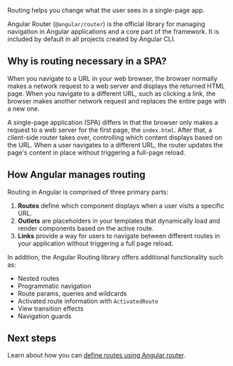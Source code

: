 <docs-decorative-header title="Angular Routing" imgSrc="adev/src/assets/images/routing.svg"> <!-- markdownlint-disable-line -->
Routing helps you change what the user sees in a single-page app.
</docs-decorative-header>

Angular Router (`@angular/router`) is the official library for managing navigation in Angular applications and a core part of the framework. It is included by default in all projects created by Angular CLI.

## Why is routing necessary in a SPA?

When you navigate to a URL in your web browser, the browser normally makes a network request to a web server and displays the returned HTML page. When you navigate to a different URL, such as clicking a link, the browser makes another network request and replaces the entire page with a new one.

A single-page application (SPA) differs in that the browser only makes a request to a web server for the first page, the `index.html`. After that, a client-side router takes over, controlling which content displays based on the URL. When a user navigates to a different URL, the router updates the page's content in place without triggering a full-page reload.

## How Angular manages routing

Routing in Angular is comprised of three primary parts:

1. **Routes** define which component displays when a user visits a specific URL.
2. **Outlets** are placeholders in your templates that dynamically load and render components based on the active route.
3. **Links** provide a way for users to navigate between different routes in your application without triggering a full page reload.

In addition, the Angular Routing library offers additional functionality such as:

- Nested routes
- Programmatic navigation
- Route params, queries and wildcards
- Activated route information with `ActivatedRoute`
- View transition effects
- Navigation guards

## Next steps

Learn about how you can [define routes using Angular router](/guide/routing/define-routes).
